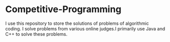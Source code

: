 # Competitive-Programming
I use this repository to store the solutions of problems of algorithmic coding. I solve problems from various online judges.I primarily use Java and C++ to solve these problems.

